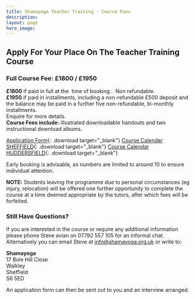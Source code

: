 ```yaml
---
title: Shamayoga Teacher Training - Course Fees
description:
layout: page
hero_image:
---
```


## Apply For Your Place On The Teacher Training Course

### Full Course Fee: &pound;1800 / &pound;1950

**&pound;1800**&nbsp;if paid in full at the &nbsp;time of booking . &nbsp;Non refundable.<br>**&pound;1950**&nbsp;if paid in installments, including a non-refundable &pound;500 deposit and the balance may be paid in a further five non-refundable, bi-monthly installments.<br>Enquire for more details.<br>**Course Fees include:**&nbsp;illustrated downloadable handouts and two instructional download albums.

[Application Form](https://docs.google.com/document/d/1RxLa9lZoZbLZVFeo-s1E8IInCYi9LeQt9HW-UN5wdf8/export?format=pdf){: .download target="_blank"} [Course Calendar SHEFFIELD](https://docs.google.com/document/d/1u73j1zwjgk-jo8IJtVYEYIU8S77l7LzboTQJ3OqymVE/export?format=pdf){: .download target="_blank"} [Course Calendar HUDDERSFIELD](https://docs.google.com/document/d/1AYAbRr0-pQIpHUuXuEGnWFfAkYvH-xQP_mDAwqDgZn0/export?format=pdf){: .download target="_blank"}

Early booking is advisable, as numbers are limited to around 10 to ensure individual attention.

**NOTE:** Students leaving the programme due to personal circumstances (eg injury, relocation) will be offered one further opportunity to complete the course at a time deemed appropriate by the tutors, after which fees will be forfeited.

### Still Have Questions?

If you are interested in the course or require any additional information please phone Steve avian on 07792 557 105 for an informal chat. Alternatively you can email Steve at [info@shamayoga.org.uk](mailto:info@shamayoga.org.uk) or write to:

**Shamayoga**<br>17 Bole Hill Close<br>Walkley<br>Sheffield<br>S6 5ED

An application form can then be sent out to you and an interview arranged.